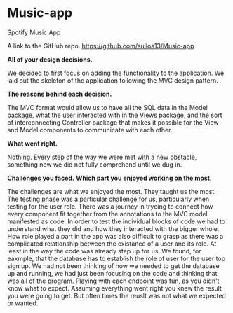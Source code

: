 # Music-app
Spotify Music App

A link to the GitHub repo.
https://github.com/sulloa13/Music-app

**All of your design decisions.**

We decided to first focus on adding the functionality to the application. We laid out the skeleton of the application following
the MVC design pattern.

**The reasons behind each decision.**

The MVC format would allow us to have all the SQL data in the Model package, what the user interacted with in the
Views package, and the sort of interconnecting Controller package that makes it possible for the View and Model components to communicate
with each other.

**What went right.**

Nothing. Every step of the way we were met with a new obstacle, something new we did not fully comprehend until we dug in.

**Challenges you faced.**
**Which part you enjoyed working on the most.**

The challenges are what we enjoyed the most. They taught us the most. The testing phase was a particular challenge for us, particularly 
when testing for the user role. There was a journey in tryoing to connect how every component fit together from the annotations 
to the MVC model manifested as code. In order to test the individual blocks of code we had to understand what they did and how they
interacted with the bigger whole. How role played a part in the app was also difficult to grasp as there was a complicated relationship
between the existance of a user and its role. At least in the way the code was already step up for us. We found, for eaxmple, that
the database has to establish the role of user for the user top sign up. We had not been thinking of how we needed to get the database up
and running, we had just been focusing on the code and thinking that was all of the program. Playing with each endpoint was fun, as you
didn't know what to expect. Assuming everything went right you knew the result you were going to get. But often times the reuslt was 
not what we expected or wanted.
